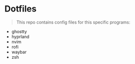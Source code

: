# Dotfiles

> This repo contains config files for this specific programs:

- ghostty
- hyprland
- nvim
- rofi
- waybar
- zsh

